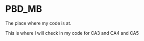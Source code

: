 # PBD_MB
The place where my code is at.

This is where I will check in my code for CA3 and CA4 and CA5

